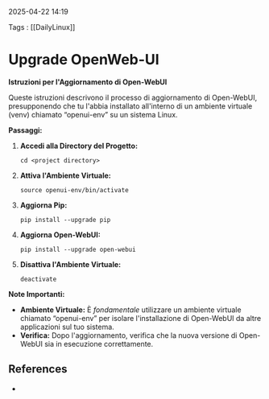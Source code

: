 2025-04-22 14:19

Tags : [[DailyLinux]]

# Upgrade OpenWeb-UI

**Istruzioni per l'Aggiornamento di Open-WebUI**

Queste istruzioni descrivono il processo di aggiornamento di Open-WebUI, presupponendo che tu l'abbia installato all'interno di un ambiente virtuale (venv) chiamato “openui-env” su un sistema Linux.

**Passaggi:**

1.  **Accedi alla Directory del Progetto:**
    
    ```
    cd <project directory>
    ```

2.  **Attiva l'Ambiente Virtuale:**

    ```
    source openui-env/bin/activate
    ```

3.  **Aggiorna Pip:**

    ```
    pip install --upgrade pip
    ```

4.  **Aggiorna Open-WebUI:**

    ```
    pip install --upgrade open-webui
    ```

5.  **Disattiva l'Ambiente Virtuale:**
    ```
    deactivate
    ```

**Note Importanti:**

*   **Ambiente Virtuale:** È *fondamentale* utilizzare un ambiente virtuale chiamato “openui-env” per isolare l'installazione di Open-WebUI da altre applicazioni sul tuo sistema.
*   **Verifica:** Dopo l'aggiornamento, verifica che la nuova versione di Open-WebUI sia in esecuzione correttamente.

## References

- 